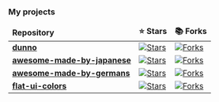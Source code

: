 ### My projects 
  <table>
    <thead>
      <tr>
        <td><b>Repository</b></td>
        <td><b>⭐ Stars</b></td>
        <td><b>📚 Forks</b></td>
      </tr>
    </thead>
    <tbody>
      <tr>
        <td>
          <a href="https://github.com/mvximenko/dunno">
            <b>dunno</b>
          </a>
        </td>
        <td>
          <a href="https://github.com/mvximenko/dunno">
            <img alt="Stars"
              src="https://img.shields.io/github/stars/mvximenko/dunno?style=flat-square&labelColor=343b41" />
          </a>
        </td>
        <td>
          <a href="https://github.com/mvximenko/dunno">
            <img alt="Forks"
              src="https://img.shields.io/github/forks/mvximenko/dunno?style=flat-square&labelColor=343b41" />
          </a>
        </td>
      </tr>
 <!--   <tr>
        <td>
          <a href="https://github.com/mvximenko/jojo-cards">
            <b>jojo-cards</b>
          </a>
        </td>
        <td>
          <a href="https://github.com/mvximenko/jojo-cards">
            <img alt="Stars"
              src="https://img.shields.io/github/stars/mvximenko/jojo-cards?style=flat-square&labelColor=343b41" />
          </a>
        </td>
        <td>
          <a href="https://github.com/mvximenko/jojo-cards">
            <img alt="Forks"
              src="https://img.shields.io/github/forks/mvximenko/jojo-cards?style=flat-square&labelColor=343b41" />
          </a>
        </td>
      </tr> -->
<!--       <tr>
        <td>
          <a href="https://github.com/mvximenko/youdo">
            <b>youdo</b>
          </a>
        </td>
        <td>
          <a href="https://github.com/mvximenko/youdo">
            <img alt="Stars"
              src="https://img.shields.io/github/stars/mvximenko/youdo?style=flat-square&labelColor=343b41" />
          </a>
        </td>
        <td>
          <a href="https://github.com/mvximenko/youdo">
            <img alt="Forks"
              src="https://img.shields.io/github/forks/mvximenko/youdo?style=flat-square&labelColor=343b41" />
          </a>
        </td>
      </tr> -->
<!--    <tr>
        <td>
          <a href="https://github.com/mvximenko/social-network">
            <b>social-network</b></a>
        </td>
        <td>
          <a href="https://github.com/mvximenko/social-network">
            <img alt="Stars"
              src="https://img.shields.io/github/stars/mvximenko/social-network?style=flat-square&labelColor=343b41" />
          </a>
        </td>
        <td>
          <a href="https://github.com/mvximenko/social-network">
            <img alt="Forks"
              src="https://img.shields.io/github/forks/mvximenko/social-network?style=flat-square&labelColor=343b41" />
        </td>
        </tr> -->
<!--    <tr>
        <td>
          <a href="https://github.com/mvximenko/e-commerce">
            <b>e-commerce</b></a>
        </td>
        <td>
          <a href="https://github.com/mvximenko/e-commerce">
            <img alt="Stars"
              src="https://img.shields.io/github/stars/mvximenko/e-commerce?style=flat-square&labelColor=343b41" />
          </a>
        </td>
        <td>
          <a href="https://github.com/mvximenko/e-commerce">
            <img alt="Forks"
              src="https://img.shields.io/github/forks/mvximenko/e-commerce?style=flat-square&labelColor=343b41" />
        </td>
        </tr> -->
 <!--   <tr>
        <td>
          <a href="https://github.com/mvximenko/picketer-admin">
            <b>picketer-admin</b></a>
        </td>
        <td>
          <a href="https://github.com/mvximenko/picketer-admin">
            <img alt="Stars"
              src="https://img.shields.io/github/stars/mvximenko/picketer-admin?style=flat-square&labelColor=343b41" />
          </a>
        </td>
        <td>
          <a href="https://github.com/mvximenko/picketer-admin">
            <img alt="Forks"
              src="https://img.shields.io/github/forks/mvximenko/picketer-admin?style=flat-square&labelColor=343b41" />
        </td>
        </tr> -->
  <!--  <tr>
        <td>
          <a href="https://github.com/mvximenko/picketer-backend">
            <b>picketer-backend</b></a>
        </td>
        <td>
          <a href="https://github.com/mvximenko/picketer-backend">
            <img alt="Stars"
              src="https://img.shields.io/github/stars/mvximenko/picketer-backend?style=flat-square&labelColor=343b41" />
          </a>
        </td>
        <td>
          <a href="https://github.com/mvximenko/picketer-backend">
            <img alt="Forks"
              src="https://img.shields.io/github/forks/mvximenko/picketer-backend?style=flat-square&labelColor=343b41" />
        </td>
        </tr> -->
<!--    <tr>
        <td>
          <a href="https://github.com/mvximenko/picketer-user">
            <b>picketer-user</b></a>
        </td>
        <td>
          <a href="https://github.com/mvximenko/picketer-user">
            <img alt="Stars"
              src="https://img.shields.io/github/stars/mvximenko/picketer-user?style=flat-square&labelColor=343b41" />
          </a>
        </td>
        <td>
          <a href="https://github.com/mvximenko/picketer-user">
            <img alt="Forks"
              src="https://img.shields.io/github/forks/mvximenko/picketer-user?style=flat-square&labelColor=343b41" />
        </td>
        </tr> -->
<tr>
        <td>
          <a href="https://github.com/mvximenko/awesome-made-by-japanese">
            <b>awesome-made-by-japanese</b></a>
        </td>
        <td>
          <a href="https://github.com/mvximenko/awesome-made-by-japanese">
            <img alt="Stars"
              src="https://img.shields.io/github/stars/mvximenko/awesome-made-by-japanese?style=flat-square&labelColor=343b41" />
          </a>
        </td>
        <td>
          <a href="https://github.com/mvximenko/awesome-made-by-japanese">
            <img alt="Forks"
              src="https://img.shields.io/github/forks/mvximenko/awesome-made-by-japanese?style=flat-square&labelColor=343b41" />
        </td>
       </tr>
       <tr>
        <td>
          <a href="https://github.com/mvximenko/awesome-made-by-germans">
            <b>awesome-made-by-germans</b></a>
        </td>
        <td>
          <a href="https://github.com/mvximenko/awesome-made-by-germans">
            <img alt="Stars"
              src="https://img.shields.io/github/stars/mvximenko/awesome-made-by-germans?style=flat-square&labelColor=343b41" />
          </a>
        </td>
        <td>
          <a href="https://github.com/mvximenko/awesome-made-by-germans">
            <img alt="Forks"
              src="https://img.shields.io/github/forks/mvximenko/awesome-made-by-germans?style=flat-square&labelColor=343b41" />
        </td>
        </tr>
<tr>
        <td>
          <a href="https://github.com/mvximenko/flat-ui-colors">
            <b>flat-ui-colors</b></a>
        </td>
        <td>
          <a href="https://github.com/mvximenko/flat-ui-colors">
            <img alt="Stars"
              src="https://img.shields.io/github/stars/mvximenko/flat-ui-colors?style=flat-square&labelColor=343b41" />
          </a>
        </td>
        <td>
          <a href="https://github.com/mvximenko/flat-ui-colors">
            <img alt="Forks"
              src="https://img.shields.io/github/forks/mvximenko/flat-ui-colors?style=flat-square&labelColor=343b41" />
          </a>
        </td>
      </tr>
    </tbody> 
  </table>
